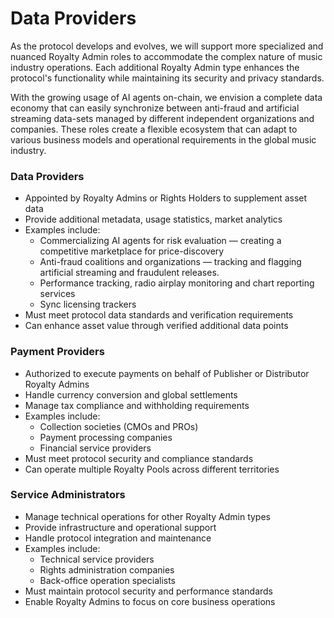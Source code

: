 # Data Providers

As the protocol develops and evolves, we will support more specialized and nuanced Royalty Admin roles to accommodate the complex nature of music industry operations. Each additional Royalty Admin type enhances the protocol's functionality while maintaining its security and privacy standards.&#x20;

With the growing usage of AI agents on-chain, we envision a complete data economy that can easily synchronize between anti-fraud and artificial streaming data-sets managed by different independent organizations and companies. These roles create a flexible ecosystem that can adapt to various business models and operational requirements in the global music industry.

### **Data Providers**

* Appointed by Royalty Admins or Rights Holders to supplement asset data
* Provide additional metadata, usage statistics, market analytics
* Examples include:
  * Commercializing AI agents for risk evaluation — creating a competitive marketplace for price-discovery
  * Anti-fraud coalitions and organizations — tracking and flagging artificial streaming and fraudulent releases.
  * Performance tracking, radio airplay monitoring and chart reporting services
  * Sync licensing trackers
* Must meet protocol data standards and verification requirements
* Can enhance asset value through verified additional data points

### **Payment Providers**

* Authorized to execute payments on behalf of Publisher or Distributor Royalty Admins
* Handle currency conversion and global settlements
* Manage tax compliance and withholding requirements
* Examples include:
  * Collection societies (CMOs and PROs)
  * Payment processing companies
  * Financial service providers
* Must meet protocol security and compliance standards
* Can operate multiple Royalty Pools across different territories

### **Service Administrators**

* Manage technical operations for other Royalty Admin types
* Provide infrastructure and operational support
* Handle protocol integration and maintenance
* Examples include:
  * Technical service providers
  * Rights administration companies
  * Back-office operation specialists
* Must maintain protocol security and performance standards
* Enable Royalty Admins to focus on core business operations
